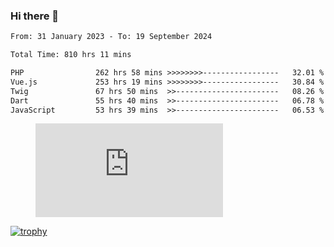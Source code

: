 ### Hi there 👋
<!--START_SECTION:waka-->

```txt
From: 31 January 2023 - To: 19 September 2024

Total Time: 810 hrs 11 mins

PHP                262 hrs 58 mins >>>>>>>>-----------------   32.01 %
Vue.js             253 hrs 19 mins >>>>>>>>-----------------   30.84 %
Twig               67 hrs 50 mins  >>-----------------------   08.26 %
Dart               55 hrs 40 mins  >>-----------------------   06.78 %
JavaScript         53 hrs 39 mins  >>-----------------------   06.53 %
```

<!--END_SECTION:waka-->
<!-- 
- 🔭 I’m currently working on ...
- 🌱 I’m currently learning ...
- 👯 I’m looking to collaborate on ...
- 🤔 I’m looking for help with ...
- 💬 Ask me about ...
- 📫 How to reach me: ...
- 😄 Pronouns: ...
- ⚡ Fun fact: ... -->


<figure><embed src="https://wakatime.com/share/@jakihanif/43c5af78-a69f-4ced-8cfc-b0822aa9be8f.svg"></embed></figure>

[![trophy](https://github-profile-trophy.vercel.app/?username=jakihanif23&rank=-A,-A)](https://github.com/jakihanif23)

